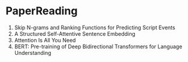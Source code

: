 # PaperReading

1. Skip N-grams and Ranking Functions for Predicting Script Events
2. A Structured Self-Attentive Sentence Embedding
3. Attention Is All You Need
4. BERT: Pre-training of Deep Bidirectional Transformers for Language Understanding